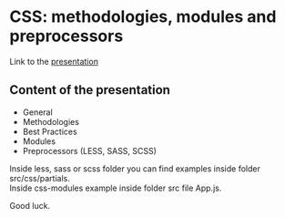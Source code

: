 # СSS: methodologies, modules and preprocessors

Link to the [presentation](https://docs.google.com/presentation/d/1Uhhkn2C5UDmvOhpy6rn3I5U5l_wQMWE-ibBOKTtKYd4/edit?usp=sharing)

## Content of the presentation
* General
* Methodologies
* Best Practices
* Modules
* Preprocessors (LESS, SASS, SCSS)

Inside less, sass or scss folder you can find examples inside folder src/css/partials.  
Inside css-modules example inside folder src file App.js.

Good luck.
